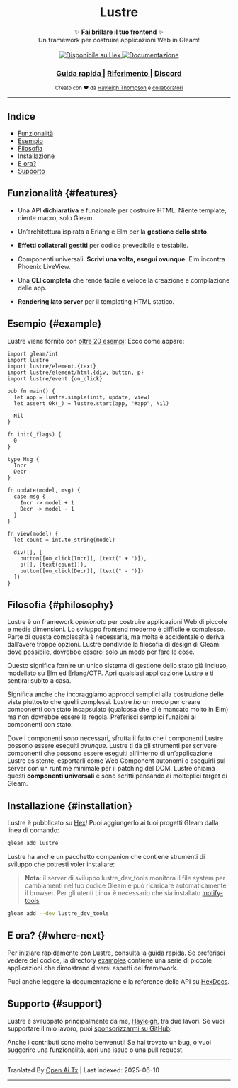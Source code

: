 <h1 align="center">Lustre</h1>

<div align="center">
  ✨ <strong>Fai brillare il tuo frontend</strong> ✨
</div>

<div align="center">
  Un framework per costruire applicazioni Web in Gleam!
</div>

<br />

<div align="center">
  <a href="https://hex.pm/packages/lustre">
    <img src="https://img.shields.io/hexpm/v/lustre"
      alt="Disponibile su Hex" />
  </a>
  <a href="https://hexdocs.pm/lustre">
    <img src="https://img.shields.io/badge/hex-docs-ffaff3"
      alt="Documentazione" />
  </a>
</div>

<div align="center">
  <h3>
    <!--
    <a href="https://lustre.build">
      Sito web
    </a>
    <span> | </span>
    -->
    <a href="https://hexdocs.pm/lustre/guide/01-quickstart.html">
      Guida rapida
    </a>
    <span> | </span>
    <a href="https://hexdocs.pm/lustre">
      Riferimento
    </a>
    <span> | </span>
    <a href="https://discord.gg/Fm8Pwmy">
      Discord
    </a>
  </h3>
</div>

<div align="center">
  <sub>Creato con ❤︎ da
  <a href="https://twitter.com/hayleighdotdev">Hayleigh Thompson</a> e
  <a href="https://github.com/lustre-labs/lustre/graphs/contributors">
    collaboratori
  </a>
</div>

---

## Indice

- [Funzionalità](#features)
- [Esempio](#example)
- [Filosofia](#philosophy)
- [Installazione](#installation)
- [E ora?](#where-next)
- [Supporto](#support)

## Funzionalità {#features}

- Una API **dichiarativa** e funzionale per costruire HTML. Niente template, niente macro,
  solo Gleam.

- Un’architettura ispirata a Erlang e Elm per la **gestione dello stato**.

- **Effetti collaterali gestiti** per codice prevedibile e testabile.

- Componenti universali. **Scrivi una volta, esegui ovunque**. Elm incontra Phoenix LiveView.

- Una **CLI completa** che rende facile e veloce la creazione e compilazione delle app.

- **Rendering lato server** per il templating HTML statico.

## Esempio {#example}

Lustre viene fornito con [oltre 20 esempi](https://hexdocs.pm/lustre/reference/examples.html)!
Ecco come appare:

```gleam
import gleam/int
import lustre
import lustre/element.{text}
import lustre/element/html.{div, button, p}
import lustre/event.{on_click}

pub fn main() {
  let app = lustre.simple(init, update, view)
  let assert Ok(_) = lustre.start(app, "#app", Nil)

  Nil
}

fn init(_flags) {
  0
}

type Msg {
  Incr
  Decr
}

fn update(model, msg) {
  case msg {
    Incr -> model + 1
    Decr -> model - 1
  }
}

fn view(model) {
  let count = int.to_string(model)

  div([], [
    button([on_click(Incr)], [text(" + ")]),
    p([], [text(count)]),
    button([on_click(Decr)], [text(" - ")])
  ])
}
```

## Filosofia {#philosophy}

Lustre è un framework _opinionato_ per costruire applicazioni Web di piccole e medie dimensioni.
Lo sviluppo frontend moderno è difficile e complesso. Parte di questa complessità è necessaria,
ma molta è accidentale o deriva dall’avere troppe opzioni. Lustre condivide la filosofia di design di Gleam: dove possibile,
dovrebbe esserci solo un modo per fare le cose.

Questo significa fornire un unico sistema di gestione dello stato già incluso, modellato
su Elm ed Erlang/OTP. Apri qualsiasi applicazione Lustre e ti sentirai subito a casa.

Significa anche che incoraggiamo approcci semplici alla costruzione delle viste piuttosto che quelli complessi.
Lustre _ha_ un modo per creare componenti con stato incapsulato (qualcosa che ci è mancato molto in Elm) ma non dovrebbe essere la regola.
Preferisci semplici funzioni ai componenti con stato.

Dove i componenti _sono_ necessari, sfrutta il fatto che i componenti Lustre possono essere eseguiti _ovunque_.
Lustre ti dà gli strumenti per scrivere componenti che possono essere eseguiti all’interno di un’applicazione Lustre esistente,
esportarli come Web Component autonomi o eseguirli sul server con un runtime minimale per il patching del DOM.
Lustre chiama questi **componenti universali** e sono scritti pensando ai molteplici target di Gleam.

## Installazione {#installation}

Lustre è pubblicato su [Hex](https://hex.pm/packages/lustre)! Puoi aggiungerlo ai tuoi progetti Gleam dalla linea di comando:

```sh
gleam add lustre
```

Lustre ha anche un pacchetto companion che contiene strumenti di sviluppo che potresti voler installare:

> **Nota**: il server di sviluppo lustre_dev_tools monitora il file system per
> cambiamenti nel tuo codice Gleam e può ricaricare automaticamente il browser. Per gli utenti Linux è necessario che sia installato [inotify-tools]()

```sh
gleam add --dev lustre_dev_tools
```

## E ora? {#where-next}

Per iniziare rapidamente con Lustre, consulta la [guida rapida](https://hexdocs.pm/lustre/guide/01-quickstart.html).
Se preferisci vedere del codice, la directory [examples](https://github.com/lustre-labs/lustre/tree/main/examples)
contiene una serie di piccole applicazioni che dimostrano diversi aspetti del framework.

Puoi anche leggere la documentazione e la reference delle API su
[HexDocs](https://hexdocs.pm/lustre).

## Supporto {#support}

Lustre è sviluppato principalmente da me, [Hayleigh](https://github.com/hayleigh-dot-dev),
tra due lavori. Se vuoi supportare il mio lavoro, puoi [sponsorizzarmi su GitHub](https://github.com/sponsors/hayleigh-dot-dev).

Anche i contributi sono molto benvenuti! Se hai trovato un bug, o vuoi suggerire una funzionalità,
apri una issue o una pull request.

---

Tranlated By [Open Ai Tx](https://github.com/OpenAiTx/OpenAiTx) | Last indexed: 2025-06-10

---